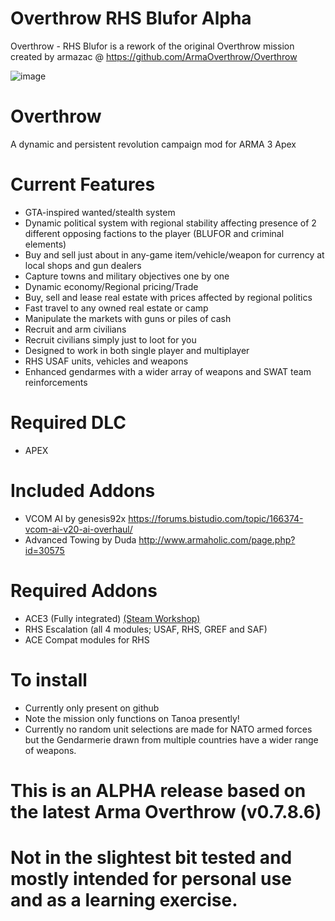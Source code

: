 
# Overthrow RHS Blufor Alpha
Overthrow - RHS Blufor is a rework of the original Overthrow mission created by armazac @ https://github.com/ArmaOverthrow/Overthrow

![image](https://cloud.githubusercontent.com/assets/19246239/17642726/b268a4da-6194-11e6-850a-8951aed0f930.png)

# Overthrow
A dynamic and persistent revolution campaign mod for ARMA 3 Apex

# Current Features
* GTA-inspired wanted/stealth system
* Dynamic political system with regional stability affecting presence of 2 different opposing factions to the player (BLUFOR and criminal elements)
* Buy and sell just about in any-game item/vehicle/weapon for currency at local shops and gun dealers
* Capture towns and military objectives one by one
* Dynamic economy/Regional pricing/Trade
* Buy, sell and lease real estate with prices affected by regional politics
* Fast travel to any owned real estate or camp
* Manipulate the markets with guns or piles of cash
* Recruit and arm civilians
* Recruit civilians simply just to loot for you
* Designed to work in both single player and multiplayer
* RHS USAF units, vehicles and weapons
* Enhanced gendarmes with a wider array of weapons and SWAT team reinforcements

# Required DLC
* APEX

# Included Addons
* VCOM AI by genesis92x https://forums.bistudio.com/topic/166374-vcom-ai-v20-ai-overhaul/
* Advanced Towing by Duda http://www.armaholic.com/page.php?id=30575

# Required Addons
* ACE3 (Fully integrated) [(Steam Workshop)](https://steamcommunity.com/sharedfiles/filedetails/?id=463939057)
* RHS Escalation (all 4 modules; USAF, RHS, GREF and SAF)
* ACE Compat modules for RHS

# To install
* Currently only present on github
* Note the mission only functions on Tanoa presently!
* Currently no random unit selections are made for NATO armed forces but the Gendarmerie drawn from multiple countries have a wider range of weapons.

# This is an ALPHA release based on the latest Arma Overthrow (v0.7.8.6) 
# Not in the slightest bit tested and mostly intended for personal use and as a learning exercise.
